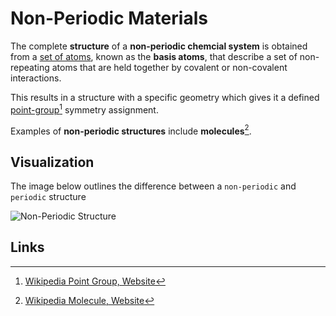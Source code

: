 # Non-Periodic Materials

The complete **structure** of a **non-periodic chemcial system** is obtained from a [set of atoms](../../properties-directory/structural/non-periodic-basis.md), known as the **basis atoms**, that describe a set of non-repeating atoms that are held together by covalent or non-covalent interactions.  

This results in a structure with a specific geometry which gives it a defined [point-group](../../properties-directory/structural/point-group.md)[^2] symmetry assignment.

Examples of **non-periodic structures** include **molecules**[^1].
## Visualization

The image below outlines the difference between a `non-periodic` and `periodic` structure

![Non-Periodic Structure](../../images/materials/non_periodic_structure.jpg "Non-Periodic Structure")

## Links

[^1]: [Wikipedia Molecule, Website](https://en.wikipedia.org/wiki/Molecule)
[^2]: [Wikipedia Point Group, Website](https://en.wikipedia.org/wiki/Point_group)
